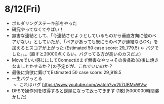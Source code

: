 # 8/12(Fri)
- ボルダリングステーキ部をやった
- 研究やってなくてやばい！
- 無害な連結として、「今連結させようとしているものから垂直方向に他のペアがない」としていたが、「ペアがあっても既にそのペアが連結ならOK」を加えるとスコアが上がった (Estimated 50 case score: 29_779.5) <- バグでした。。。(直すと20000点くらい。バグってる方が高いのカスだよ)
- Moveでいい感じにしてConnectはまず無害なやつ→その後貪欲(の後に焼きなましとかするか？)の予定だが、これでいいのか？
- 最後に貪欲に繋げてEstimated 50 case score: 29_918.5
- 一生バグっとる
    - これはバグ https://www.youtube.com/watch?v=2Ii7UBMxWVw
- DFSで操作列を取得すると逆順になって返ってきます (1敗)(5000000時間溶かした)